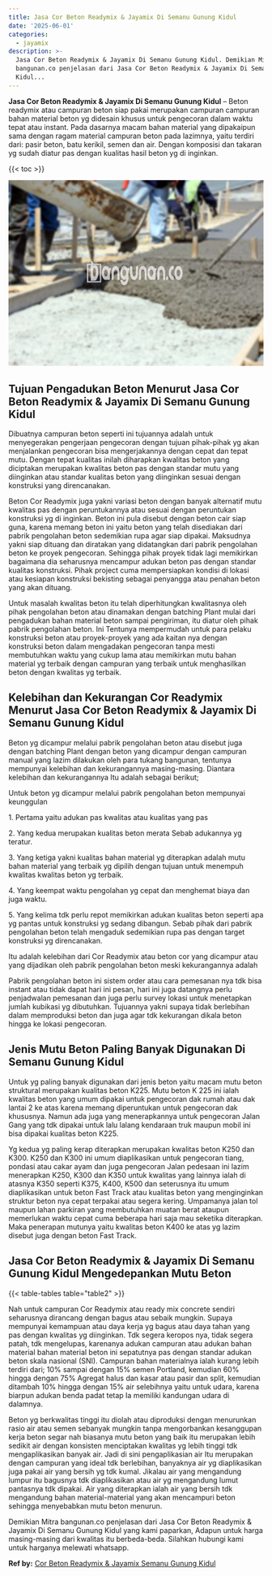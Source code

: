 ```yaml
---
title: Jasa Cor Beton Readymix & Jayamix Di Semanu Gunung Kidul
date: '2025-06-01'
categories:
  - jayamix
description: >-
  Jasa Cor Beton Readymix & Jayamix Di Semanu Gunung Kidul. Demikian Mitra
  bangunan.co penjelasan dari Jasa Cor Beton Readymix & Jayamix Di Semanu Gunung
  Kidul...
---
```


**Jasa Cor Beton Readymix & Jayamix Di Semanu Gunung Kidul** – Beton readymix atau campuran beton siap pakai merupakan campuran campuran bahan material beton yg didesain khusus untuk pengecoran dalam waktu tepat atau instant. Pada dasarnya macam bahan material yang dipakaipun sama dengan ragam material campuran beton pada lazimnya, yaitu terdiri dari: pasir beton, batu kerikil, semen dan air. Dengan komposisi dan takaran yg sudah diatur pas dengan kualitas hasil beton yg di inginkan.

{{< toc >}}

![Jasa Cor Beton Readymix & Jayamix Di Semanu Gunung Kidul](/images/jasa-cor-readymix-02.png)

## Tujuan Pengadukan Beton Menurut Jasa Cor Beton Readymix & Jayamix Di Semanu Gunung Kidul

Dibuatnya campuran beton seperti ini tujuannya adalah untuk menyegerakan pengerjaan pengecoran dengan tujuan pihak-pihak yg akan menjalankan pengecoran bisa mengerjakannya dengan cepat dan tepat mutu. Dengan tepat kualitas inilah diharapkan kwalitas beton yang diciptakan merupakan kwalitas beton pas dengan standar mutu yang diinginkan atau standar kualitas beton yang diinginkan sesuai dengan konstruksi yang direncanakan.

Beton Cor Readymix juga yakni variasi beton dengan banyak alternatif mutu kwalitas pas dengan peruntukannya atau sesuai dengan peruntukan konstruksi yg di inginkan. Beton ini pula disebut dengan beton cair siap guna, karena memang beton ini yaitu beton yang telah disediakan dari pabrik pengolahan beton sedemikian rupa agar siap dipakai. Maksudnya yakni siap dituang dan diratakan yang didatangkan dari pabrik pengolahan beton ke proyek pengecoran. Sehingga pihak proyek tidak lagi memikirkan bagaimana dia seharusnya mencampur adukan beton pas dengan standar kualitas konstruksi. Pihak project cuma mempersiapkan kondisi di lokasi atau kesiapan konstruksi bekisting sebagai penyangga atau penahan beton yang akan dituang.

Untuk masalah kwalitas beton itu telah diperhitungkan kwalitasnya oleh pihak pengolahan beton atau dinamakan dengan batching Plant mulai dari pengadukan bahan material beton sampai pengiriman, itu diatur oleh pihak pabrik pengolahan beton. Ini Tentunya mempermudah untuk para pelaku konstruksi beton atau proyek-proyek yang ada kaitan nya dengan konstruksi beton dalam mengadakan pengecoran tanpa mesti membutuhkan waktu yang cukup lama atau memikirkan mutu bahan material yg terbaik dengan campuran yang terbaik untuk menghasilkan beton dengan kwalitas yg terbaik.

## Kelebihan dan Kekurangan Cor Readymix Menurut Jasa Cor Beton Readymix & Jayamix Di Semanu Gunung Kidul

Beton yg dicampur melalui pabrik pengolahan beton atau disebut juga dengan batching Plant dengan beton yang dicampur dengan campuran manual yang lazim dilakukan oleh para tukang bangunan, tentunya mempunyai kelebihan dan kekurangannya masing-masing. Diantara kelebihan dan kekurangannya Itu adalah sebagai berikut;

Untuk beton yg dicampur melalui pabrik pengolahan beton mempunyai keunggulan

1\. Pertama yaitu adukan pas kwalitas atau kualitas yang pas

2\. Yang kedua merupakan kualitas beton merata Sebab adukannya yg teratur.

3\. Yang ketiga yakni kualitas bahan material yg diterapkan adalah mutu bahan material yang terbaik yg dipilih dengan tujuan untuk menempuh kwalitas kwalitas beton yg terbaik.

4\. Yang keempat waktu pengolahan yg cepat dan menghemat biaya dan juga waktu.

5\. Yang kelima tdk perlu repot memikirkan adukan kualitas beton seperti apa yg pantas untuk konstruksi yg sedang dibangun. Sebab pihak dari pabrik pengolahan beton telah mengaduk sedemikian rupa pas dengan target konstruksi yg direncanakan.

Itu adalah kelebihan dari Cor Readymix atau beton cor yang dicampur atau yang dijadikan oleh pabrik pengolahan beton meski kekurangannya adalah

Pabrik pengolahan beton ini sistem order atau cara pemesanan nya tdk bisa instant atau tidak dapat hari ini pesan, hari ini juga datangnya perlu penjadwalan pemesanan dan juga perlu survey lokasi untuk menetapkan jumlah kubikasi yg dibutuhkan. Tujuannya yakni supaya tidak berlebihan dalam memproduksi beton dan juga agar tdk kekurangan dikala beton hingga ke lokasi pengecoran.

## Jenis Mutu Beton Paling Banyak Digunakan Di Semanu Gunung Kidul

Untuk yg paling banyak digunakan dari jenis beton yaitu macam mutu beton struktural merupakan kualitas beton K225. Mutu beton K 225 ini ialah kwalitas beton yang umum dipakai untuk pengecoran dak rumah atau dak lantai 2 ke atas karena memang diperuntukan untuk pengecoran dak khususnya. Namun ada juga yang menerapkannya untuk pengecoran Jalan Gang yang tdk dipakai untuk lalu lalang kendaraan truk maupun mobil ini bisa dipakai kualitas beton K225.

Yg kedua yg paling kerap diterapkan merupakan kwalitas beton K250 dan K300. K250 dan K300 ini umum diaplikasikan untuk pengecoran tiang, pondasi atau cakar ayam dan juga pengecoran Jalan pedesaan ini lazim menerapkan K250, K300 dan K350 untuk kwalitas yang lainnya ialah di atasnya K350 seperti K375, K400, K500 dan seterusnya itu umum diaplikasikan untuk beton Fast Track atau kualitas beton yang menginginkan struktur beton nya cepat terpakai atau segera kering. Umpamanya jalan tol maupun lahan parkiran yang membutuhkan muatan berat ataupun memerlukan waktu cepat cuma beberapa hari saja mau seketika diterapkan. Maka penerapan mutunya yaitu kwalitas beton K400 ke atas yg lazim disebut juga dengan beton Fast Track.

## Jasa Cor Beton Readymix & Jayamix Di Semanu Gunung Kidul Mengedepankan Mutu Beton

{{< table-tables table="table2" >}}

Nah untuk campuran Cor Readymix atau ready mix concrete sendiri seharusnya dirancang dengan bagus atau sebaik mungkin. Supaya mempunyai kemampuan atau daya kerja yg bagus atau daya tahan yang pas dengan kwalitas yg diinginkan. Tdk segera keropos nya, tidak segera patah, tdk mengelupas, karenanya adukan campuran atau adukan bahan material bahan material beton ini sepatutnya pas dengan standar adukan beton skala nasional (SNI). Campuran bahan materialnya ialah kurang lebih terdiri dari; 10% sampai dengan 15% semen Portland, kemudian 60% hingga dengan 75% Agregat halus dan kasar atau pasir dan split, kemudian ditambah 10% hingga dengan 15% air selebihnya yaitu untuk udara, karena biarpun adukan benda padat tetap Ia memiliki kandungan udara di dalamnya.

Beton yg berkwalitas tinggi itu diolah atau diproduksi dengan menurunkan rasio air atau semen sebanyak mungkin tanpa mengorbankan kesanggupan kerja beton segar nah biasanya mutu beton yang baik itu merupakan lebih sedikit air dengan konsisten menciptakan kwalitas yg lebih tinggi tdk mengaplikasikan banyak air. Jadi di sini pengaplikasian air Itu merupakan dengan campuran yang ideal tdk berlebihan, banyaknya air yg diaplikasikan juga pakai air yang bersih yg tdk kumal. Jikalau air yang mengandung lumpur itu bagusnya tdk diaplikasikan atau air yg mengandung lumut pantasnya tdk dipakai. Air yang diterapkan ialah air yang bersih tdk mengandung bahan material-material yang akan mencampuri beton sehingga menyebabkan mutu beton menurun.

Demikian Mitra bangunan.co penjelasan dari Jasa Cor Beton Readymix & Jayamix Di Semanu Gunung Kidul yang kami paparkan, Adapun untuk harga masing-masing dari kwalitas itu berbeda-beda. Silahkan hubungi kami untuk harganya melewati whatsapp.

**Ref by:** [Cor Beton Readymix & Jayamix Semanu Gunung Kidul](https://id.wikipedia.org/wiki/Cor)
